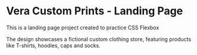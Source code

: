 # Vera Custom Prints - Landing Page

This is a landing page project created to practice CSS Flexbox

The design showcases a fictional custom clothing store, featuring products like T-shirts, hoodies, caps and socks.

